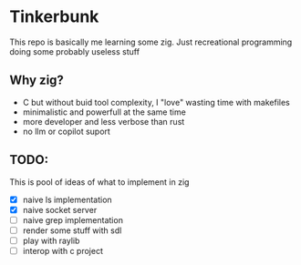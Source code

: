 # Tinkerbunk

This repo is basically me learning some zig.
Just recreational programming doing some probably useless stuff

## Why zig?
* C but without buid tool complexity, I "love" wasting time with makefiles
* minimalistic and powerfull at the same time
* more developer and less verbose than rust
* no llm or copilot suport

## TODO:
This is pool of ideas of what to implement in zig

- [x] naive ls implementation
- [x] naive socket server
- [ ] naive grep implementation
- [ ] render some stuff with sdl
- [ ] play with raylib
- [ ] interop with c project

